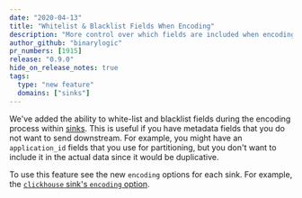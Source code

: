 ```yaml
---
date: "2020-04-13"
title: "Whitelist & Blacklist Fields When Encoding"
description: "More control over which fields are included when encoding"
author_github: "binarylogic"
pr_numbers: [1915]
release: "0.9.0"
hide_on_release_notes: true
tags:
  type: "new feature"
  domains: ["sinks"]
---
```


We've added the ability to white-list and blacklist fields during the encoding
process within [sinks][docs.sinks]. This is useful if you have metadata fields
that you do not want to send downstream. For example, you might have an
`application_id` fields that you use for partitioning, but you don't want to
include it in the actual data since it would be duplicative.

To use this feature see the new `encoding` options for each sink. For example,
the [`clickhouse` sink's `encoding` option][docs.sinks.clickhouse#encoding].

[docs.sinks.clickhouse#encoding]: /docs/reference/sinks/clickhouse/#encoding
[docs.sinks]: /docs/reference/sinks/
